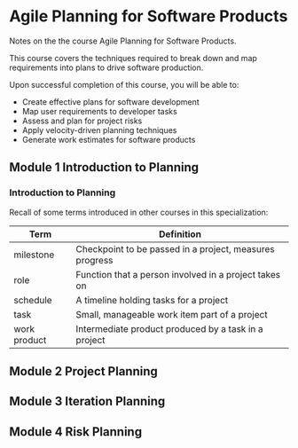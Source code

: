 # Agile Planning for Software Products

Notes on the the course Agile Planning for Software Products.

This course covers the techniques required to break down and map requirements into plans to drive software production.

Upon successful completion of this course, you will be able to:

- Create effective plans for software development
- Map user requirements to developer tasks
- Assess and plan for project risks
- Apply velocity-driven planning techniques
- Generate work estimates for software products

## Module 1 Introduction to Planning

### Introduction to Planning

Recall of some terms introduced in other courses in this specialization:

| Term | Definition |
| --- | --- |
| milestone | Checkpoint to be passed in a project, measures progress |
| role | Function that a person involved in a project takes on |
| schedule | A timeline holding tasks for a  project |
| task | Small, manageable work item part of a  project |
| work product | Intermediate product produced by a task in a project|


## Module 2 Project Planning

## Module 3 Iteration Planning

## Module 4 Risk Planning
